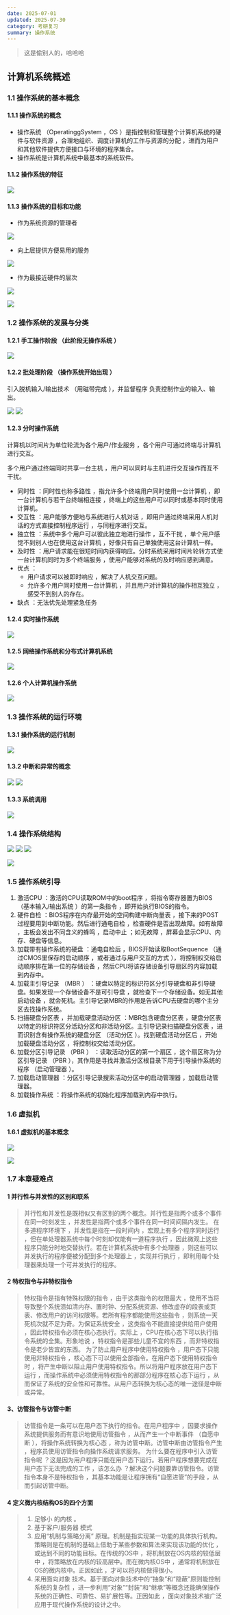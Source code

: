 ```yaml
---
date: 2025-07-01
updated: 2025-07-30
category: 考研复习
summary: 操作系统 
---
```


> 这是偷别人的，哈哈哈

## 计算机系统概述

### 1.1 操作系统的基本概念

#### 1.1.1 操作系统的概念

+   操作系统 （OperatinggSystem ，OS ）是指控制和管理整个计算机系统的硬件与软件资源 ，合理地组织、调度计算机的工作与资源的分配 ，进而为用户和其他软件提供方便接口与环境的程序集合。
+   操作系统是计算机系统中最基本的系统软件。

#### 1.1.2 操作系统的特征

![](./../../public/assets/os/e4b8663441fd4aa5a96dee4a0ad83c56.webp)

#### 1.1.3 操作系统的目标和功能

+   作为系统资源的管理者

![](./../../public/assets/os/bd9ef6f3b2c74d4faca3c55c3ab04330.webp)

+   向上层提供方便易用的服务

![](./../../public/assets/os/b2de15f8c63a49bea26f9f0bb05b0fea.webp)

+   作为最接近硬件的层次

![](./../../public/assets/os/bd32e295c93c4758bcc564b84c7b652f.webp)

![](./../../public/assets/os/8d729137dca34236bc4976970673c275.webp)

### 1.2 操作系统的发展与分类

#### 1.2.1 手工操作阶段 （此阶段无操作系统 ）

![](./../../public/assets/os/6480302a6d804a568b539d974b662b0c.webp)

#### 1.2.2 批处理阶段 （操作系统开始出现 ）

引入脱机输入/输出技术 （用磁带完成 ），并监督程序 负责控制作业的输入、输出。

![](./../../public/assets/os/9977cde527b941098efc93850ae5003a.webp) ![](./../../public/assets/os/8bf108c83cde4867b5b21acd5d0c8e30.webp)

#### 1.2.3 分时操作系统

计算机以时间片为单位轮流为各个用户/作业服务 ，各个用户可通过终端与计算机进行交互。

多个用户通过终端同时共享一台主机 ，用户可以同时与主机进行交互操作而互不干扰。

+   同时性 ：同时性也称多路性 ，指允许多个终端用户同时使用一台计算机 ，即一台计算机与若干台终端相连接 ，终端上的这些用户可以同时或基本同时使用计算机。
+   交互性 ：用户能够方便地与系统进行人机对话 ，即用户通过终端采用人机对话的方式直接控制程序运行 ，与同程序进行交互。
+   独立性 ：系统中多个用户可以彼此独立地进行操作 ，互不干扰 ，单个用户感觉不到别人也在使用这台计算机 ，好像只有自己单独使用这台计算机一样。
+   及时性 ：用户请求能在很短时间内获得响应。分时系统采用时间片轮转方式使一台计算机同时为多个终端服务 ，使用户能够对系统的及时响应感到满意。
+   优点 ：
    +   用户请求可以被即时响应 ，解决了人机交互问题。
    +   允许多个用户同时使用一台计算机 ，并且用户对计算机的操作相互独立 ，感受不到别人的存在。
+   缺点 ：无法优先处理紧急任务

#### 1.2.4 实时操作系统

![](./../../public/assets/os/f904e939bf43402d99ef69da8b04348c.webp)

#### 1.2.5 网络操作系统和分布式计算机系统

![](./../../public/assets/os/e7348e3153c849789b537ee7690d1210.webp)

#### 1.2.6 个人计算机操作系统

![](./../../public/assets/os/512ccebf05e54369aa688c1b4c23f5a3.webp)

### 1.3 操作系统的运行环境

#### 1.3.1 操作系统的运行机制

![](./../../public/assets/os/a077a3045c2b4565a59ef8ff808b1166.webp)

#### 1.3.2 中断和异常的概念

![](./../../public/assets/os/c1f0c8d07faa484f8478b283b34ed545.webp) ![](./../../public/assets/os/c4dd35c9c2f64460b761d6c161b32b6e.webp)

#### 1.3.3 系统调用

![](./../../public/assets/os/a1a9979995c44e568b3263865f169287.webp)

### 1.4 操作系统结构

![](./../../public/assets/os/28be2718e79e4495a2ff12cb08dcc5c1.webp) ![](./../../public/assets/os/9f3bfea6436346f4a62579ed1446cda4.webp) ![](./../../public/assets/os/aa53105ed5ac4766a51bcad767139145.webp)

![](./../../public/assets/os/35aa4842515e4bca8c92c2eebc84caad.webp)

### 1.5 操作系统引导

1.  激活CPU ：激活的CPU读取ROM中的boot程序 ，将指令寄存器置为BIOS （基本输入/输出系统 ）的第一条指令 ，即开始执行BIOS的指令。
2.  硬件自检 ：BIOS程序在内存最开始的空间构建中断向量表 ，接下来的POST过程要用到中断功能。然后进行通电自检 ，检查硬件是否出现故障。如有故障 ，主板会发出不同含义的蜂鸣 ，启动中止 ；如无故障 ，屏幕会显示CPU、内存、硬盘等信息。
3.  加载带有操作系统的硬盘 ：通电自检后 ，BIOS开始读取BootSequence （通过CMOS里保存的启动顺序 ，或者通过与用户交互的方式 ），将控制权交给启动顺序排在第一位的存储设备 ，然后CPU将该存储设备引导扇区的内容加载到内存中。
4.  加载主引导记录 （MBR ） ：硬盘以特定的标识符区分引导硬盘和非引导硬盘。如果发现一个存储设备不是可引导盘 ，就检查下一个存储设备。如无其他启动设备 ，就会死机。主引导记录MBR的作用是告诉CPU去硬盘的哪个主分区去找操作系统。
5.  扫描硬盘分区表 ，并加载硬盘活动分区 ：MBR包含硬盘分区表 ，硬盘分区表以特定的标识符区分活动分区和非活动分区。主引导记录扫描硬盘分区表 ，进而识别含有操作系统的硬盘分区 （活动分区 ）。找到硬盘活动分区后 ，开始加载硬盘活动分区 ，将控制权交给活动分区。
6.  加载分区引导记录 （PBR ） ：读取活动分区的第一个扇区 ，这个扇区称为分区引导记录 （PBR ），其作用是寻找并激活分区根目录下用于引导操作系统的程序 （启动管理器 ）。
7.  加载启动管理器 ：分区引导记录搜索活动分区中的启动管理器 ，加载启动管理器。
8.  加载操作系统 ：将操作系统的初始化程序加载到内存中执行。

### 1.6 虚拟机

#### 1.6.1 虚拟机的基本概念

![](./../../public/assets/os/2aa99ca280de490dba2146a504af8034.webp)

![](./../../public/assets/os/98baedd7556b4427afbc0ca2e7a4f938.webp)

### 1.7 本章疑难点

#### 1 并行性与并发性的区别和联系

> 并行性和并发性是既相似又有区别的两个概念。并行性是指两个或多个事件在同一时刻发生 ，并发性是指两个或多个事件在同一时间间隔内发生。 
> 在多道程序环境下 ，并发性是指在一段时间内 ，宏观上有多个程序同时运行 ，但在单处理器系统中每个时刻却仅能有一道程序执行 ，因此微观上这些程序只能分时地交替执行。若在计算机系统中有多个处理器 ，则这些可以并发执行的程序便被分配到多个处理器上 ，实现并行执行 ，即利用每个处理器来处理一个可并发执行的程序。

#### 2 特权指令与非特权指令

> 特权指令是指有特殊权限的指令 ，由于这类指令的权限最大 ，使用不当将导致整个系统溃如清内存、置时钟、分配系统资源、修改虚存的段表或页表、修改用户的访问权限等。若所有程序都能使用这些指令 ，则系统一天死机次就不足为奇。为保证系统安全 ，这类指令不能直接提供给用户使用 ，因此特权指令必须在核心态执行。实际上 ，CPU在核心态下可以执行指令系统的全集。形象地说 ，特权指令是那些儿童不宜的东西 ，而非特权指令是老少皆宜的东西。 
> 为了防止用户程序中使用特权指令 ，用户态下只能使用非特权指令 ，核心态下可以使用全部指令。在用户态下使用特权指令时 ，将产生中断以阻止用户使用特权指令。所以将用户程序放在用户态下运行 ，而操作系统中必须使用特权指令的那部分程序在核心态下运行 ，从而保证了系统的安全性和可靠性。从用户态转换为核心态的唯一途径是中断或异常。

#### 3、访管指令与访管中断

> 访管指令是一条可以在用户态下执行的指令。在用户程序中 ，因要求操作系统提供服务而有意识地使用访管指令 ，从而产生一个中断事件 （自愿中断 ），将操作系统转换为核心态 ，称为访管中断。访管中断由访管指令产生 ，程序员使用访管指令向操作系统请求服务。 
> 为什么要在程序中引入访管指令呢 ？这是因为用户程序只能在用户态下运行。若用户程序想要完成在用户态下无法完成的工作 ，该怎么办 ？解决这个问题要靠访管指令。访管指令本身不是特权指令 ，其基本功能是让程序拥有“自愿进管”的手段 ，从而引起访管中断。

#### 4 定义微内核结构OS的四个方面

> 1.  足够小 的内核 。
> 2.  基于客户/服务器 模式
> 3.  应用“机制与策略分离” 原理。机制是指实现某一功能的具体执行机构。策略则是在机制的基础上借助于某些参数和算法来实现该功能的优化 ，或达到不同的功能目标。在传统的OS中 ，将机制放在OS内核的较低层中 ，将策略放在内核的较高层中。而在微内核OS中 ，通常将机制放在OS的微内核中。正因如此 ，才可以将内核做得很小。
> 4.  采用面向对象 技术。基于面向对象技术中的“抽象”和“隐蔽”原则能控制系统的复杂性 ，进一步利用“对象”“封装”和“继承”等概念还能确保操作系统的正确性、可靠性、易扩展性等。正因如此 ，面向对象技术被广泛应用于现代操作系统的设计之中。

